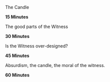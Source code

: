 The Candle

**15 Minutes**

The good parts of the Witness

**30 Minutes**

Is the Witness over-designed?

**45 Minutes**

Absurdism, the candle, the moral of the witness.

**60 Minutes**
